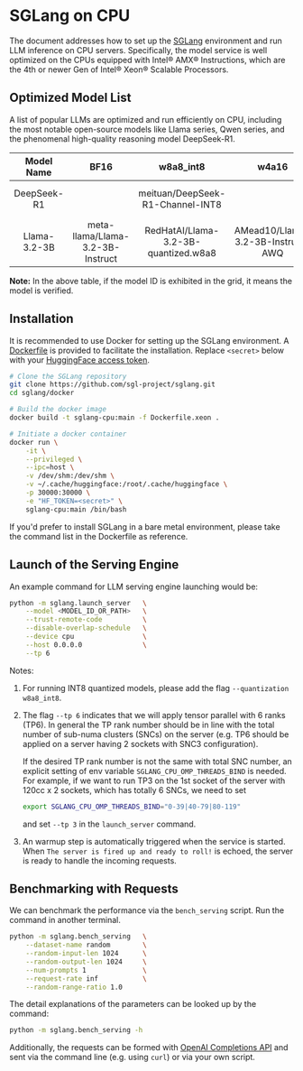 # SGLang on CPU

The document addresses how to set up the [SGLang](https://github.com/sgl-project/sglang) environment and run LLM inference on CPU servers.
Specifically, the model service is well optimized on the CPUs equipped with Intel® AMX® Instructions,
which are the 4th or newer Gen of Intel® Xeon® Scalable Processors.

## Optimized Model List

A list of popular LLMs are optimized and run efficiently on CPU,
including the most notable open-source models like Llama series, Qwen series,
and the phenomenal high-quality reasoning model DeepSeek-R1.

| Model Name | BF16 | w8a8_int8 | w4a16 | FP8 |
|:---:|:---:|:---:|:---:|:---:|
| DeepSeek-R1 |   | meituan/DeepSeek-R1-Channel-INT8 |   | deepseek-ai/DeepSeek-R1 |
| Llama-3.2-3B | meta-llama/Llama-3.2-3B-Instruct | RedHatAI/Llama-3.2-3B-quantized.w8a8 | AMead10/Llama-3.2-3B-Instruct-AWQ |   |

**Note:** In the above table, if the model ID is exhibited in the grid,
it means the model is verified. 

## Installation

It is recommended to use Docker for setting up the SGLang environment.
A [Dockerfile](https://github.com/sgl-project/sglang/blob/main/docker/Dockerfile.xeon) is provided to facilitate the installation.
Replace `<secret>` below with your [HuggingFace access token](https://huggingface.co/docs/hub/en/security-tokens).

```bash
# Clone the SGLang repository
git clone https://github.com/sgl-project/sglang.git
cd sglang/docker

# Build the docker image
docker build -t sglang-cpu:main -f Dockerfile.xeon .

# Initiate a docker container
docker run \
    -it \
    --privileged \
    --ipc=host \
    -v /dev/shm:/dev/shm \
    -v ~/.cache/huggingface:/root/.cache/huggingface \
    -p 30000:30000 \
    -e "HF_TOKEN=<secret>" \
    sglang-cpu:main /bin/bash
```

If you'd prefer to install SGLang in a bare metal environment,
please take the command list in the Dockerfile as reference.

## Launch of the Serving Engine

An example command for LLM serving engine launching would be:

```bash
python -m sglang.launch_server   \
    --model <MODEL_ID_OR_PATH>   \
    --trust-remote-code          \
    --disable-overlap-schedule   \
    --device cpu                 \
    --host 0.0.0.0               \
    --tp 6
```

Notes:

1. For running INT8 quantized models, please add the flag `--quantization w8a8_int8`.

2. The flag `--tp 6` indicates that we will apply tensor parallel with 6 ranks (TP6).
In general the TP rank number should be in line with the total number of sub-numa clusters (SNCs) on the server
(e.g. TP6 should be applied on a server having 2 sockets with SNC3 configuration).

    If the desired TP rank number is not the same with total SNC number, an explicit setting of env variable
    `SGLANG_CPU_OMP_THREADS_BIND` is needed. For example, if we want to run TP3 on the 1st socket of the server
    with 120cc x 2 sockets, which has totally 6 SNCs, we need to set

    ```bash
    export SGLANG_CPU_OMP_THREADS_BIND="0-39|40-79|80-119"
    ```

    and set `--tp 3` in the `launch_server` command.

3. An warmup step is automatically triggered when the service is started.
When `The server is fired up and ready to roll!` is echoed,
the server is ready to handle the incoming requests.

## Benchmarking with Requests

We can benchmark the performance via the `bench_serving` script.
Run the command in another terminal.

```bash
python -m sglang.bench_serving   \
    --dataset-name random        \
    --random-input-len 1024      \
    --random-output-len 1024     \
    --num-prompts 1              \
    --request-rate inf           \
    --random-range-ratio 1.0
```

The detail explanations of the parameters can be looked up by the command:

```bash
python -m sglang.bench_serving -h
```

Additionally, the requests can be formed with
[OpenAI Completions API](https://docs.sglang.ai/backend/openai_api_completions.html)
and sent via the command line (e.g. using `curl`) or via your own script.
